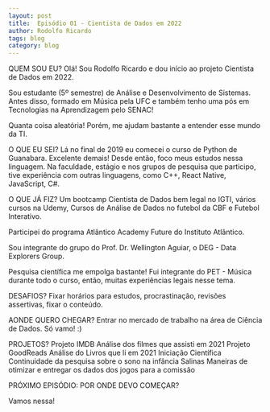 ```yaml
---
layout: post
title:  Episódio 01 - Cientista de Dados em 2022
author: Rodolfo Ricardo
tags: blog
category: blog
---
```



QUEM SOU EU?
Olá! Sou Rodolfo Ricardo e dou início ao projeto Cientista de Dados em 2022.

Sou estudante (5º semestre) de Análise e Desenvolvimento de Sistemas. Antes disso, formado em Música pela UFC e também tenho uma pós em Tecnologias na Aprendizagem pelo SENAC!

Quanta coisa aleatória! Porém, me ajudam bastante a entender esse mundo da TI. 

O QUE EU SEI?
Lá no final de 2019 eu comecei o curso de Python de Guanabara. Excelente demais! Desde então, foco meus estudos nessa linguagem. Na faculdade, estágio e nos grupos de pesquisa que participo, tive experiência com outras linguagens, como C++, React Native, JavaScript, C#.


O QUE JÁ FIZ?
Um bootcamp Cientista de Dados bem legal no IGTI, vários cursos na Udemy, Cursos de Análise de Dados no futebol da CBF e Futebol Interativo.

Participei do programa Atlântico Academy Future do Instituto Atlântico.

Sou integrante do grupo do Prof. Dr. Wellington Aguiar, o DEG - Data Explorers Group.

Pesquisa científica me empolga bastante! Fui integrante do PET - Música durante todo o curso, então, muitas experiências legais nesse tema.

DESAFIOS?
Fixar horários para estudos, procrastinação, revisões assertivas, fixar o conteúdo.

AONDE QUERO CHEGAR?
Entrar no mercado de trabalho na área de Ciência de Dados. Só vamo! :)

PROJETOS?
Projeto IMDB
Análise dos filmes que assisti em 2021
Projeto GoodReads
Análise do Livros que li em 2021
Iniciação Científica
Continuidade da pesquisa sobre o sono
na infância
Salinas
Maneiras de otimizar e entregar os dados
dos jogos para a comissão

PRÓXIMO EPISÓDIO:
POR ONDE DEVO COMEÇAR?

Vamos nessa!



